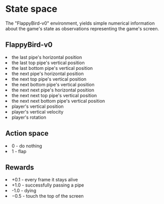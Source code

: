 # State space
The "FlappyBird-v0" environment, yields simple numerical information about the game's state as observations representing the game's screen.

## FlappyBird-v0
<li>
the last pipe's horizontal position
</li>
<li>
the last top pipe's vertical position
</li>
<li>
the last bottom pipe's vertical position
</li>
<li>
the next pipe's horizontal position
</li>
<li>
the next top pipe's vertical position
</li>
<li>
the next bottom pipe's vertical position
</li>
<li>
the next next pipe's horizontal position
</li>
<li>
the next next top pipe's vertical position
</li>
<li>
the next next bottom pipe's vertical position
</li>
<li>
player's vertical position
</li>
<li>
player's vertical velocity
</li>
<li>
player's rotation  
</li>

## Action space
<li>
0 - do nothing
</li>
<li>
1 - flap
</li>

## Rewards
<li>
+0.1 - every frame it stays alive
</li>
<li>
+1.0 - successfully passing a pipe
</li>
<li>
-1.0 - dying
</li>
<li>
−0.5 - touch the top of the screen
</li>


